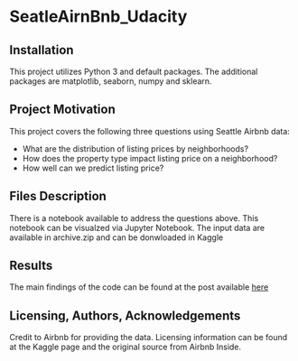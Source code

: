 # SeatleAirnBnb_Udacity

## Installation
This project utilizes Python 3 and default packages.
The additional packages are matplotlib, seaborn, numpy and sklearn.

## Project Motivation
This project covers the following three questions using Seattle Airbnb data:

- What are the distribution of listing prices by neighborhoods?
- How does the property type impact listing price on a neighborhood?
-  How well can we predict listing price?

## Files Description
There is a notebook available to address the questions above. This notebook can be visualzed via Jupyter Notebook.
The input data are available in archive.zip and can be donwloaded in Kaggle

## Results
The main findings of the code can be found at the post available [here](https://medium.com/@jeffersondesouzasantos/tips-for-investing-in-an-airbnb-accommodation-in-seattle-3ee6a3c8d272)

## Licensing, Authors, Acknowledgements
Credit to Airbnb for providing the data. 
Licensing information can be found at the Kaggle page and the original source from Airbnb Inside.
